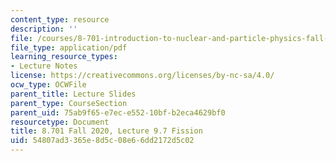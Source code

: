 ```yaml
---
content_type: resource
description: ''
file: /courses/8-701-introduction-to-nuclear-and-particle-physics-fall-2020/54807ad3365e8d5c08e66dd2172d5c02_MIT8_701f20_lec9.7.pdf
file_type: application/pdf
learning_resource_types:
- Lecture Notes
license: https://creativecommons.org/licenses/by-nc-sa/4.0/
ocw_type: OCWFile
parent_title: Lecture Slides
parent_type: CourseSection
parent_uid: 75ab9f65-e7ec-e552-10bf-b2eca4629bf0
resourcetype: Document
title: 8.701 Fall 2020, Lecture 9.7 Fission
uid: 54807ad3-365e-8d5c-08e6-6dd2172d5c02
---
```

